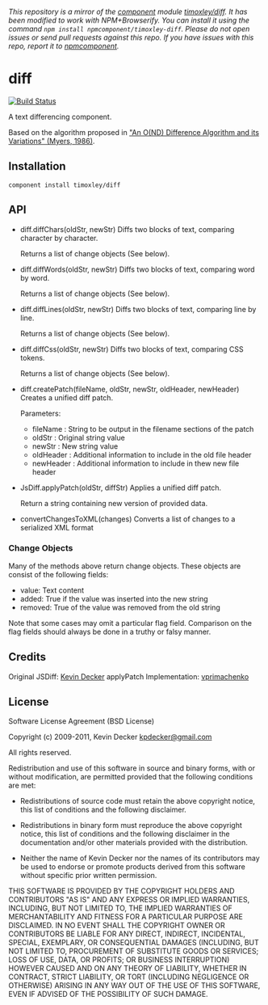 *This repository is a mirror of the [component](http://component.io) module [timoxley/diff](http://github.com/timoxley/diff). It has been modified to work with NPM+Browserify. You can install it using the command `npm install npmcomponent/timoxley-diff`. Please do not open issues or send pull requests against this repo. If you have issues with this repo, report it to [npmcomponent](https://github.com/airportyh/npmcomponent).*
# diff

[![Build Status](https://secure.travis-ci.org/timoxley/jsdiff.png)](http://travis-ci.org/timoxley/jsdiff)

A text differencing component.

Based on the algorithm proposed in
["An O(ND) Difference Algorithm and its Variations" (Myers, 1986)](http://citeseerx.ist.psu.edu/viewdoc/summary?doi=10.1.1.4.6927).

## Installation

    component install timoxley/diff


## API

* diff.diffChars(oldStr, newStr)
    Diffs two blocks of text, comparing character by character.

    Returns a list of change objects (See below).

* diff.diffWords(oldStr, newStr)
    Diffs two blocks of text, comparing word by word.

    Returns a list of change objects (See below).

* diff.diffLines(oldStr, newStr)
    Diffs two blocks of text, comparing line by line.

    Returns a list of change objects (See below).

* diff.diffCss(oldStr, newStr)
    Diffs two blocks of text, comparing CSS tokens.

    Returns a list of change objects (See below).

* diff.createPatch(fileName, oldStr, newStr, oldHeader, newHeader)
    Creates a unified diff patch.

    Parameters:
    * fileName : String to be output in the filename sections of the patch
    * oldStr : Original string value
    * newStr : New string value
    * oldHeader : Additional information to include in the old file header
    * newHeader : Additional information to include in thew new file header

* JsDiff.applyPatch(oldStr, diffStr)
    Applies a unified diff patch.

    Return a string containing new version of provided data.

* convertChangesToXML(changes)
    Converts a list of changes to a serialized XML format

### Change Objects
Many of the methods above return change objects. These objects are consist of the following fields:

* value: Text content
* added: True if the value was inserted into the new string
* removed: True of the value was removed from the old string

Note that some cases may omit a particular flag field. Comparison on the flag fields should always be done in a truthy or falsy manner.

## Credits

Original JSDiff: [Kevin Decker](https://github.com/kpdecker/jsdiff)
applyPatch Implementation: [vprimachenko](https://github.com/vprimachenko/jsdiff)
## License

Software License Agreement (BSD License)

Copyright (c) 2009-2011, Kevin Decker kpdecker@gmail.com

All rights reserved.

Redistribution and use of this software in source and binary forms, with or without modification,
are permitted provided that the following conditions are met:

* Redistributions of source code must retain the above
  copyright notice, this list of conditions and the
  following disclaimer.

* Redistributions in binary form must reproduce the above
  copyright notice, this list of conditions and the
  following disclaimer in the documentation and/or other
  materials provided with the distribution.

* Neither the name of Kevin Decker nor the names of its
  contributors may be used to endorse or promote products
  derived from this software without specific prior
  written permission.

THIS SOFTWARE IS PROVIDED BY THE COPYRIGHT HOLDERS AND CONTRIBUTORS "AS IS" AND ANY EXPRESS OR
IMPLIED WARRANTIES, INCLUDING, BUT NOT LIMITED TO, THE IMPLIED WARRANTIES OF MERCHANTABILITY AND
FITNESS FOR A PARTICULAR PURPOSE ARE DISCLAIMED. IN NO EVENT SHALL THE COPYRIGHT OWNER OR
CONTRIBUTORS BE LIABLE FOR ANY DIRECT, INDIRECT, INCIDENTAL, SPECIAL, EXEMPLARY, OR CONSEQUENTIAL
DAMAGES (INCLUDING, BUT NOT LIMITED TO, PROCUREMENT OF SUBSTITUTE GOODS OR SERVICES; LOSS OF USE,
DATA, OR PROFITS; OR BUSINESS INTERRUPTION) HOWEVER CAUSED AND ON ANY THEORY OF LIABILITY, WHETHER
IN CONTRACT, STRICT LIABILITY, OR TORT (INCLUDING NEGLIGENCE OR OTHERWISE) ARISING IN ANY WAY OUT
OF THE USE OF THIS SOFTWARE, EVEN IF ADVISED OF THE POSSIBILITY OF SUCH DAMAGE.
